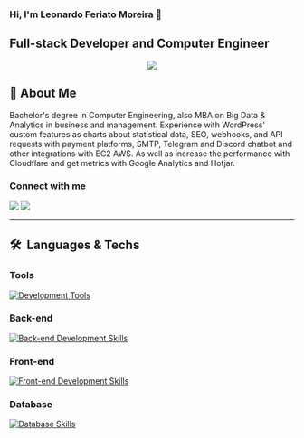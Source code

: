### Hi, I'm Leonardo Feriato Moreira 👋

## Full-stack Developer and Computer Engineer

<p align="center">
    <img src="https://github-profile-trophy.vercel.app/?username=LeonardoFeriato&theme=matrix&bg_color=0d1117&row=2&no-bg=true&column=3&color=fff&margin-w=15&margin-h=15" />
</p>

## 💬&nbsp;About Me

Bachelor's degree in Computer Engineering, also MBA on Big Data & Analytics in business and management.
Experience with WordPress' custom features as charts about statistical data, SEO, webhooks, and API requests with payment platforms, SMTP, Telegram and Discord chatbot and other integrations with EC2 AWS.
As well as increase the performance with Cloudflare and get metrics with Google Analytics and Hotjar.

### Connect with me

<a href="https://www.linkedin.com/in/feriato/" target="_blank"><img src="https://img.shields.io/badge/-LinkedIn-%230077B5?style=for-the-badge&logo=linkedin&logoColor=white" target="_blank"></a>
<a href = "mailto:lmferiato@gmail.com"><img src="https://img.shields.io/badge/-Gmail-%23333?style=for-the-badge&logo=gmail&logoColor=white" target="_blank"></a>

---

## 🛠 &nbsp;Languages & Techs

### Tools

[![Development Tools](https://skillicons.dev/icons?i=git,postman,windows,vscode,npm,bun)](https://github.com/LeonardoFeriato)

### Back-end

[![Back-end Development Skills](https://skillicons.dev/icons?i=wordpress,nodejs,java,php,typescript)](https://github.com/LeonardoFeriato)

### Front-end

[![Front-end Development Skills](https://skillicons.dev/icons?i=html,css,js,react,vite,tailwind,jquery,bootstrap,sass)](https://github.com/LeonardoFeriato)

### Database

[![Database Skills](https://skillicons.dev/icons?i=mysql,firebase)](https://github.com/LeonardoFeriato)
